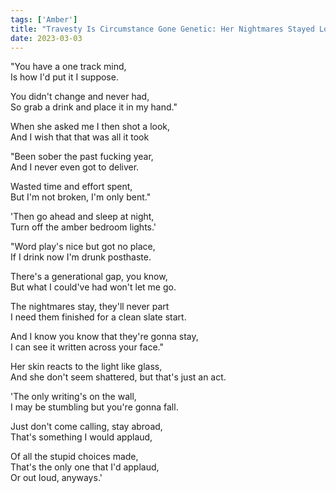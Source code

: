 ```yaml
---
tags: ['Amber']
title: "Travesty Is Circumstance Gone Genetic: Her Nightmares Stayed Longer Than Mine"
date: 2023-03-03
---
```


"You have a one track mind,  
Is how I'd put it I suppose.

You didn't change and never had,  
So grab a drink and place it in my hand."

When she asked me I then shot a look,  
And I wish that that was all it took

"Been sober the past fucking year,  
And I never even got to deliver.

Wasted time and effort spent,  
But I'm not broken, I'm only bent."

'Then go ahead and sleep at night,  
Turn off the amber bedroom lights.'

"Word play's nice but got no place,  
If I drink now I'm drunk posthaste.

There's a generational gap, you know,  
But what I could've had won't let me go.

The nightmares stay, they'll never part  
I need them finished for a clean slate start.

And I know you know that they're gonna stay,  
I can see it written across your face."

Her skin reacts to the light like glass,  
And she don't seem shattered, but that's just an act.

'The only writing's on the wall,  
I may be stumbling but you're gonna fall.

Just don't come calling, stay abroad,  
That's something I would applaud,

Of all the stupid choices made,  
That's the only one that I'd applaud,  
Or out loud, anyways.'
